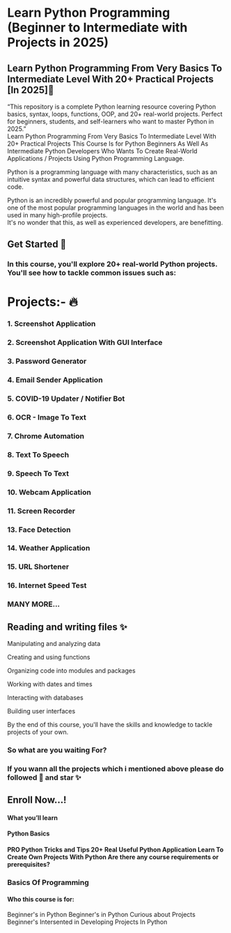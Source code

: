 
  # Learn Python Programming (Beginner to Intermediate with Projects in 2025)
  ## Learn Python Programming From Very Basics To Intermediate Level With 20+ Practical Projects [In 2025]📝
  “This repository is a complete Python learning resource covering Python basics, syntax, loops, functions, OOP, and 20+ real-world projects. Perfect for beginners, students, and self-learners who want to master Python in 2025.”  
  Learn Python Programming From Very Basics To Intermediate Level With 20+ Practical Projects This Course Is for Python Beginners As Well As Intermediate Python Developers Who Wants To Create Real-World Applications / Projects Using Python Programming Language.

Python is a programming language with many characteristics, such as an intuitive syntax and powerful data structures, which can lead to efficient code.

Python is an incredibly powerful and popular programming language. It's one of the most popular programming languages in the world and has been used in many high-profile projects.  
It's no wonder that this, as well as experienced developers, are benefitting.
  
  ## Get Started 🚀  
  ### In this course, you'll explore 20+ real-world Python projects. You'll see how to tackle common issues such as:
  
  # Projects:- 🔥  
  ### 1. Screenshot Application

### 2. Screenshot Application With GUI Interface

### 3. Password Generator

### 4. Email Sender Application

### 5. COVID-19 Updater / Notifier Bot

### 6. OCR - Image To Text

### 7. Chrome Automation

### 8. Text To Speech

### 9. Speech To Text 

### 10. Webcam Application

### 11. Screen Recorder

### 13. Face Detection

### 14. Weather Application

### 15. URL Shortener

### 16. Internet Speed Test

### MANY MORE...

      
  ## Reading and writing files ✨  
  Manipulating and analyzing data

Creating and using functions

Organizing code into modules and packages

Working with dates and times

Interacting with databases

Building user interfaces

By the end of this course, you'll have the skills and knowledge to tackle projects of your own.

  
### So what are you waiting For?
### If you wann all the projects which i mentioned above please do followed 🚀 and star ✨ 
## Enroll Now...!

#### What you’ll learn
#### Python Basics
#### PRO Python Tricks and Tips 20+ Real Useful Python Application Learn To Create Own Projects With Python Are there any course requirements or prerequisites?
### Basics Of Programming
#### Who this course is for:
Beginner's in Python
Beginner's in Python Curious about Projects
Beginner's Intersented in Developing Projects In Python